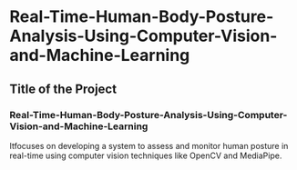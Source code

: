 # Real-Time-Human-Body-Posture-Analysis-Using-Computer-Vision-and-Machine-Learning
## Title of the Project
### Real-Time-Human-Body-Posture-Analysis-Using-Computer-Vision-and-Machine-Learning
Itfocuses on developing a system to assess and monitor human posture in real-time using computer vision techniques like OpenCV and MediaPipe. 
